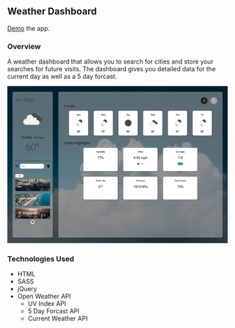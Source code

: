 
## Weather Dashboard
[Demo](https://tylorkolbeck.github.io/weather-dashboard/) the app.

### Overview

A weather dashboard that allows you to search for cities and store your searches for future visits. The dashboard gives you detailed data for the current day as well as a 5 day forcast.

![App ScreenShot](assets/images/weather-dashboard-demo.png)

### Technologies Used

* HTML
* SASS
* jQuery
* Open Weather API
  * UV Index API
  * 5 Day Forcast API
  * Current Weather API
  